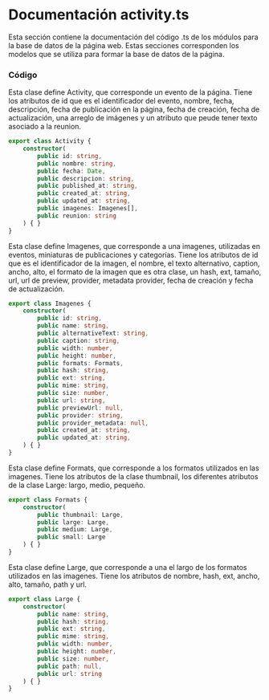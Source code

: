# Documentación activity.ts
Esta sección contiene la documentación del código .ts de los módulos para la base de datos de la página web. Estas secciones corresponden los modelos que se utiliza para formar la base de datos de la página. 

### Código
Esta clase define Activity, que corresponde un evento de la página. Tiene los atributos de id que es el identificador del evento, nombre, fecha, descripción, fecha de publicación en la página, fecha de creación, fecha de actualización, una arreglo de imágenes y un atributo que peude tener texto asociado a la reunion. 
``` ts
export class Activity {
    constructor(
        public id: string,
        public nombre: string,
        public fecha: Date,
        public descripcion: string,
        public published_at: string,
        public created_at: string,
        public updated_at: string,
        public imagenes: Imagenes[],
        public reunion: string
    ) { }
}
```

Esta clase define Imagenes, que corresponde a una imagenes, utilizadas en eventos, miniaturas de publicaciones y categorías.
 Tiene los atributos de id que es el identificador de la imagen, el nombre, el texto alternativo, caption, ancho, alto, el formato de la imagen que es otra clase, un hash, ext, tamaño, url, url de preview, provider, metadata provider, fecha de creación y fecha de actualización.
``` ts
export class Imagenes {
    constructor(
        public id: string,
        public name: string,
        public alternativeText: string,
        public caption: string,
        public width: number,
        public height: number,
        public formats: Formats,
        public hash: string,
        public ext: string,
        public mime: string,
        public size: number,
        public url: string,
        public previewUrl: null,
        public provider: string,
        public provider_metadata: null,
        public created_at: string,
        public updated_at: string,
    ) { }
}
```

Esta clase define Formats, que corresponde a los formatos  utilizados en las imagenes. Tiene los atributos de la clase thumbnail, los diferentes atributos de la clase Large: largo, medio, pequeño.
``` ts
export class Formats {
    constructor(
        public thumbnail: Large,
        public large: Large,
        public medium: Large,
        public small: Large
    ) { }
}
```

Esta clase define Large, que corresponde a una el largo de los formatos utilizados en las imagenes. Tiene los atributos de nombre, hash, ext, ancho, alto, tamaño, path y url. 
``` ts
export class Large {
    constructor(
        public name: string,
        public hash: string,
        public ext: string,
        public mime: string,
        public width: number,
        public height: number,
        public size: number,
        public path: null,
        public url: string
    ) { }
}
``` 
